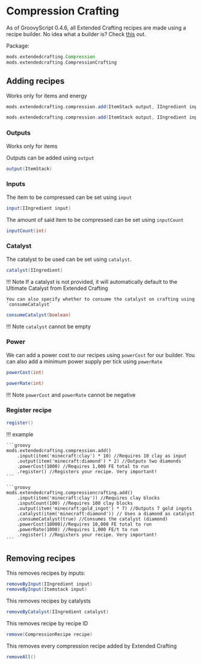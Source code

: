 # Compression Crafting

As of GroovyScript 0.4.6, all Extended Crafting recipes are made using a recipe builder.
No idea what a builder is? Check [this](../../../groovy/builder.md) out.

Package:

```groovy
mods.extendedcrafting.Compression
mods.extendedcrafting.CompressionCrafting
``` 

## Adding recipes

Works only for items and energy

```groovy
mods.extendedcrafting.compression.add(ItemStack output, IIngredient input, int inputCount, IIngredient catalyst, boolean consumeCatalyst, int powerCost)

mods.extendedcrafting.compression.add(ItemStack output, IIngredient input, int inputCount, IIngredient catalyst, boolean consumeCatalyst, int powerCost, int powerRate)
```

### Outputs

Works only for items

Outputs can be added using `output`
```groovy
output(ItemStack)
```

### Inputs

The item to be compressed can be set using `input`
```groovy
input(IIngredient input)
```
The amount of said item to be compressed can be set using `inputCount`
```groovy
inputCount(int)
```

### Catalyst

The catalyst to be used can be set using `catalyst`. 
```groovy
catalyst(IIngredient)
```
!!! Note
    If a catalyst is not provided, it will automatically default to the Ultimate Catalyst from Extended Crafting

    You can also specify whether to consume the catalyst on crafting using `consumeCatalyst`
```groovy
consumeCatalyst(boolean)
```
!!! Note
    `catalyst` cannot be empty

### Power

We can add a power cost to our recipes using `powerCost` for our builder. You can also add a minimum power supply per tick using `powerRate`
```groovy
powerCost(int)
```
```groovy
powerRate(int)
```

!!! Note
    `powerCost` and `powerRate` cannot be negative

### Register recipe

```groovy
register()
```

!!! example

    ```groovy
    mods.extendedcrafting.compression.add()
        .input(item('minecraft:clay') * 10) //Requires 10 clay as input
        .output(item('minecraft:diamond') * 2) //Outputs two diamonds
        .powerCost(1000) //Requires 1,000 FE total to run
        .register() //Registers your recipe. Very important!
    ```

    ```groovy
    mods.extendedcrafting.compressioncrafting.add()
        .input(item('minecraft:clay')) //Requires clay blocks
        .inputCount(100) //Requires 100 clay blocks
        .output(item('minecraft:gold_ingot') * 7) //Outputs 7 gold ingots
        .catalyst(item('minecraft:diamond')) // Uses a diamond as catalyst
        .consumeCatalyst(true) //Consumes the catalyst (diamond)
        .powerCost(10000)//Requires 10,000 FE total to run
        .powerRate(1000) //Requires 1,000 FE/t to run
        .register() //Registers your recipe. Very important!
    ```

## Removing recipes

This removes recipes by inputs:

```groovy
removeByInput(IIngredient input)
removeByInput(Itemstack input)
```

This removes recipes by catalysts

```groovy
removeByCatalyst(IIngredient catalyst)
```

This removes recipe by recipe ID

```groovy
remove(CompressionRecipe recipe)
```

This removes every compression recipe added by Extended Crafting
```groovy
removeAll()
```